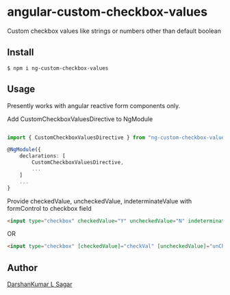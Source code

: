 # angular-custom-checkbox-values
Custom checkbox values like strings or numbers other than default boolean

## Install

```shell
$ npm i ng-custom-checkbox-values
```

## Usage

Presently works with angular reactive form components only.

Add CustomCheckboxValuesDirective to NgModule

```ts

import { CustomCheckboxValuesDirective } from "ng-custom-checkbox-values";

@NgModule({
	declarations: [
		CustomCheckboxValuesDirective,
		...
	]
	...
}

```
Provide checkedValue, uncheckedValue, indeterminateValue with formControl to checkbox field

```html
<input type="checkbox" checkedValue="Y" uncheckedValue="N" indeterminateValue="I" [formControl]="status"/>

```
OR
```html
<input type="checkbox" [checkedValue]="checkVal" [uncheckedValue]="unCheckVal" [indeterminateValue]="indetermVal" [formControl]="status"/>

```

## Author

[DarshanKumar L Sagar](https://github.com/darshanlsagar)